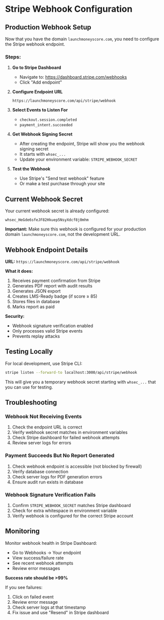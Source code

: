 # Stripe Webhook Configuration

## Production Webhook Setup

Now that you have the domain `launchmoneyscore.com`, you need to configure the Stripe webhook endpoint.

### Steps:

1. **Go to Stripe Dashboard**
   - Navigate to: https://dashboard.stripe.com/webhooks
   - Click "Add endpoint"

2. **Configure Endpoint URL**
   ```
   https://launchmoneyscore.com/api/stripe/webhook
   ```

3. **Select Events to Listen For**
   - `checkout.session.completed`
   - `payment_intent.succeeded`

4. **Get Webhook Signing Secret**
   - After creating the endpoint, Stripe will show you the webhook signing secret
   - It starts with `whsec_...`
   - Update your environment variable: `STRIPE_WEBHOOK_SECRET`

5. **Test the Webhook**
   - Use Stripe's "Send test webhook" feature
   - Or make a test purchase through your site

## Current Webhook Secret

Your current webhook secret is already configured:
```
whsec_HeGde6sfeJF82Hkuep5NsyXdcf8j0mhm
```

**Important:** Make sure this webhook is configured for your production domain `launchmoneyscore.com`, not the development URL.

## Webhook Endpoint Details

**URL:** `https://launchmoneyscore.com/api/stripe/webhook`

**What it does:**
1. Receives payment confirmation from Stripe
2. Generates PDF report with audit results
3. Generates JSON export
4. Creates LMS-Ready badge (if score ≥ 85)
5. Stores files in database
6. Marks report as paid

**Security:**
- Webhook signature verification enabled
- Only processes valid Stripe events
- Prevents replay attacks

## Testing Locally

For local development, use Stripe CLI:

```bash
stripe listen --forward-to localhost:3000/api/stripe/webhook
```

This will give you a temporary webhook secret starting with `whsec_...` that you can use for testing.

## Troubleshooting

### Webhook Not Receiving Events
1. Check the endpoint URL is correct
2. Verify webhook secret matches in environment variables
3. Check Stripe dashboard for failed webhook attempts
4. Review server logs for errors

### Payment Succeeds But No Report Generated
1. Check webhook endpoint is accessible (not blocked by firewall)
2. Verify database connection
3. Check server logs for PDF generation errors
4. Ensure audit run exists in database

### Webhook Signature Verification Fails
1. Confirm `STRIPE_WEBHOOK_SECRET` matches Stripe dashboard
2. Check for extra whitespace in environment variable
3. Verify webhook is configured for the correct Stripe account

## Monitoring

Monitor webhook health in Stripe Dashboard:
- Go to Webhooks → Your endpoint
- View success/failure rate
- See recent webhook attempts
- Review error messages

**Success rate should be >99%**

If you see failures:
1. Click on failed event
2. Review error message
3. Check server logs at that timestamp
4. Fix issue and use "Resend" in Stripe dashboard

